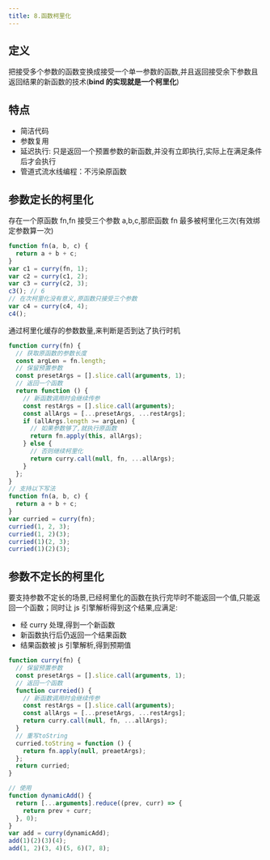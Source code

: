 ```yaml
---
title: 8.函数柯里化
---
```


## 定义

把接受多个参数的函数变换成接受一个单一参数的函数,并且返回接受余下参数且返回结果的新函数的技术(**bind 的实现就是一个柯里化**)

## 特点

- 简洁代码
- 参数复用
- 延迟执行: 只是返回一个预置参数的新函数,并没有立即执行,实际上在满足条件后才会执行
- 管道式流水线编程：不污染原函数

## 参数定长的柯里化

存在一个原函数 fn,fn 接受三个参数 a,b,c,那麽函数 fn 最多被柯里化三次(有效绑定参数算一次)

```js
function fn(a, b, c) {
  return a + b + c;
}
var c1 = curry(fn, 1);
var c2 = curry(c1, 2);
var c3 = curry(c2, 3);
c3(); // 6
// 在次柯里化没有意义,原函数只接受三个参数
var c4 = curry(c4, 4);
c4();
```

通过柯里化缓存的参数数量,来判断是否到达了执行时机

```js
function curry(fn) {
  // 获取原函数的参数长度
  const argLen = fn.length;
  // 保留预置参数
  const presetArgs = [].slice.call(arguments, 1);
  // 返回一个函数
  return function () {
    // 新函数调用时会继续传参
    const restArgs = [].slice.call(arguments);
    const allArgs = [...presetArgs, ...restArgs];
    if (allArgs.length >= argLen) {
      // 如果参数够了,就执行原函数
      return fn.apply(this, allArgs);
    } else {
      // 否则继续柯里化
      return curry.call(null, fn, ...allArgs);
    }
  };
}
// 支持以下写法
function fn(a, b, c) {
  return a + b + c;
}
var curried = curry(fn);
curried(1, 2, 3);
curried(1, 2)(3);
curried(1)(2, 3);
curried(1)(2)(3);
```

## 参数不定长的柯里化

要支持参数不定长的场景,已经柯里化的函数在执行完毕时不能返回一个值,只能返回一个函数；同时让 js 引擎解析得到这个结果,应满足:

- 经 curry 处理,得到一个新函数
- 新函数执行后仍返回一个结果函数
- 结果函数被 js 引擎解析,得到预期值

```js
function curry(fn) {
  // 保留预置参数
  const presetArgs = [].slice.call(arguments, 1);
  // 返回一个函数
  function curreied() {
    // 新函数调用时会继续传参
    const restArgs = [].slice.call(arguments);
    const allArgs = [...presetArgs, ...restArgs];
    return curry.call(null, fn, ...allArgs);
  }
  // 重写toString
  curried.toString = function () {
    return fn.apply(null, preaetArgs);
  };
  return curried;
}

// 使用
function dynamicAdd() {
  return [...arguments].reduce((prev, curr) => {
    return prev + curr;
  }, 0);
}
var add = curry(dynamicAdd);
add(1)(2)(3)(4);
add(1, 2)(3, 4)(5, 6)(7, 8);
```
